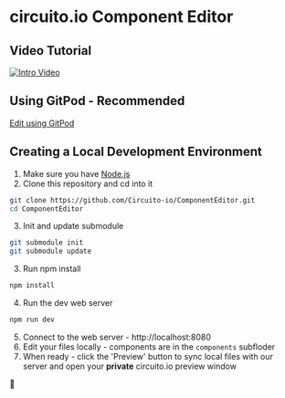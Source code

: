 # circuito.io Component Editor

## Video Tutorial
[![Intro Video](https://res.cloudinary.com/circuito/image/upload/w_300,b_white/v1550053341/circuito_youtube_help_title.png)](https://www.youtube.com/watch?v=i3CpeFhRLI4)

## Using GitPod - Recommended
[Edit using GitPod](http://gitpod.io/#https://github.com/Circuito-io/ComponentEditor)

## Creating a Local Development Environment
1. Make sure you have [Node.js](https://nodejs.org/en/download/)
2. Clone this repository and cd into it
```bash
git clone https://github.com/Circuito-io/ComponentEditor.git
cd ComponentEditor
```
3. Init and update submodule
```bash
git submodule init
git submodule update
```
3. Run npm install
```bash
npm install
```
4. Run the dev web server
```bash
npm run dev
```
5. Connect to the web server - http://localhost:8080
6. Edit your files locally - components are in the ```components``` subfloder
7. When ready - click the 'Preview' button to sync local files with our server and open your **private** circuito.io preview window

🎉
